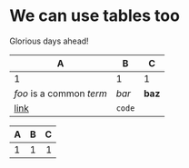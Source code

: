 # We can use tables too

Glorious days ahead! 

| A | B | C |
|---|---|---| 
| 1 | 1 | 1 | 
| *foo* is a common _term_ | _bar_ | **baz** |
| [link](https://github.com) | `code` | |


| A | B | C |
|:---|:---:|---:| 
| 1 | 1 | 1 | 
